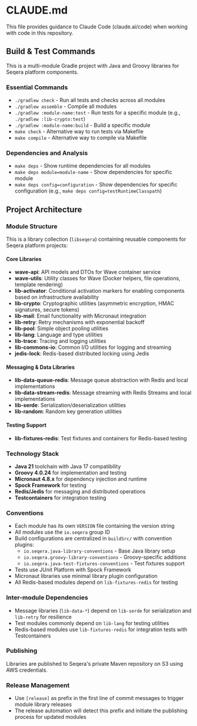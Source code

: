 # CLAUDE.md

This file provides guidance to Claude Code (claude.ai/code) when working with code in this repository.

## Build & Test Commands

This is a multi-module Gradle project with Java and Groovy libraries for Seqera platform components.

### Essential Commands
- `./gradlew check` - Run all tests and checks across all modules
- `./gradlew assemble` - Compile all modules
- `./gradlew :module-name:test` - Run tests for a specific module (e.g., `./gradlew :lib-crypto:test`)
- `./gradlew :module-name:build` - Build a specific module
- `make check` - Alternative way to run tests via Makefile
- `make compile` - Alternative way to compile via Makefile

### Dependencies and Analysis
- `make deps` - Show runtime dependencies for all modules
- `make deps module=module-name` - Show dependencies for specific module
- `make deps config=configuration` - Show dependencies for specific configuration (e.g., `make deps config=testRuntimeClasspath`)

## Project Architecture

### Module Structure
This is a library collection (`libseqera`) containing reusable components for Seqera platform projects:

#### Core Libraries
- **wave-api**: API models and DTOs for Wave container service
- **wave-utils**: Utility classes for Wave (Docker helpers, file operations, template rendering)
- **lib-activator**: Conditional activation markers for enabling components based on infrastructure availability
- **lib-crypto**: Cryptographic utilities (asymmetric encryption, HMAC signatures, secure tokens)
- **lib-mail**: Email functionality with Micronaut integration
- **lib-retry**: Retry mechanisms with exponential backoff
- **lib-pool**: Simple object pooling utilities
- **lib-lang**: Language and type utilities
- **lib-trace**: Tracing and logging utilities
- **lib-commons-io**: Common I/O utilities for logging and streaming
- **jedis-lock**: Redis-based distributed locking using Jedis

#### Messaging & Data Libraries
- **lib-data-queue-redis**: Message queue abstraction with Redis and local implementations
- **lib-data-stream-redis**: Message streaming with Redis Streams and local implementations
- **lib-serde**: Serialization/deserialization utilities
- **lib-random**: Random key generation utilities

#### Testing Support
- **lib-fixtures-redis**: Test fixtures and containers for Redis-based testing

### Technology Stack
- **Java 21** toolchain with Java 17 compatibility
- **Groovy 4.0.24** for implementation and testing
- **Micronaut 4.8.x** for dependency injection and runtime
- **Spock Framework** for testing
- **Redis/Jedis** for messaging and distributed operations
- **Testcontainers** for integration testing

### Conventions
- Each module has its own `VERSION` file containing the version string
- All modules use the `io.seqera` group ID
- Build configurations are centralized in `buildSrc/` with convention plugins:
  - `io.seqera.java-library-conventions` - Base Java library setup
  - `io.seqera.groovy-library-conventions` - Groovy-specific additions
  - `io.seqera.java-test-fixtures-conventions` - Test fixtures support
- Tests use JUnit Platform with Spock Framework
- Micronaut libraries use minimal library plugin configuration
- All Redis-based modules depend on `lib-fixtures-redis` for testing

### Inter-module Dependencies
- Message libraries (`lib-data-*`) depend on `lib-serde` for serialization and `lib-retry` for resilience
- Test modules commonly depend on `lib-lang` for testing utilities
- Redis-based modules use `lib-fixtures-redis` for integration tests with Testcontainers

### Publishing
Libraries are published to Seqera's private Maven repository on S3 using AWS credentials.

### Release Management
- Use `[release]` as prefix in the first line of commit messages to trigger module library releases
- The release automation will detect this prefix and initiate the publishing process for updated modules